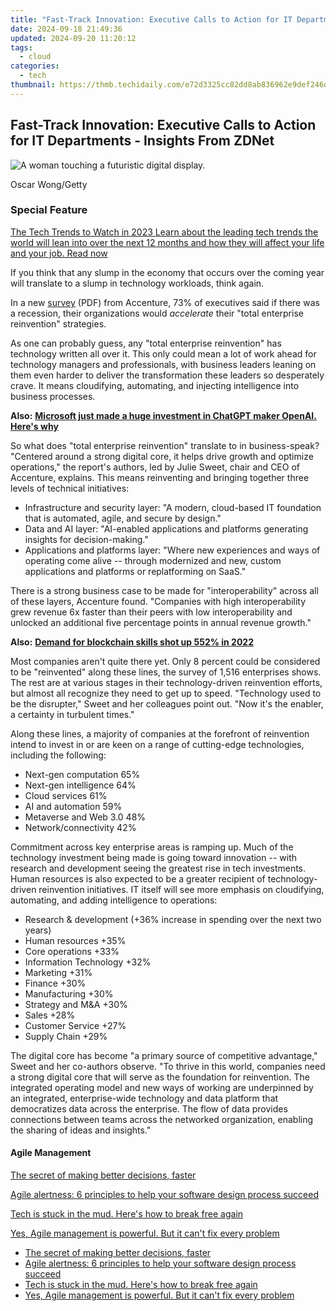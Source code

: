 ```yaml
---
title: "Fast-Track Innovation: Executive Calls to Action for IT Departments - Insights From ZDNet"
date: 2024-09-18 21:49:36
updated: 2024-09-20 11:20:12
tags:
  - cloud
categories:
  - tech
thumbnail: https://thmb.techidaily.com/e72d3325cc82dd8ab836962e9def246da610dd4efd3b2a55aada121de71f2e2a.jpg
---
```


## Fast-Track Innovation: Executive Calls to Action for IT Departments - Insights From ZDNet

![A woman touching a futuristic digital display.](https://www.zdnet.com/a/img/resize/f5721c59883284cd25da5bca36a57280621cec63/2022/09/07/867baa95-e405-4e2b-a0e6-3dc9ef55c6f5/a-woman-touching-a-futurisitic-digital-display.jpg?auto=webp&width=1280)

Oscar Wong/Getty

### Special Feature

[The Tech Trends to Watch in 2023 Learn about the leading tech trends the world will lean into over the next 12 months and how they will affect your life and your job.  Read now](https://www.zdnet.com/topic/the-tech-trends-to-watch-in-2023/)

If you think that any slump in the economy that occurs over the coming year will translate to a slump in technology workloads, think again. 

In a new [survey](https://www.accenture.com/content/dam/accenture/final/accenture-com/document/Accenture-Total-Enterprise-Reinvention.pdf#zoom=40) (PDF) from Accenture, 73% of executives said if there was a recession, their organizations would _accelerate_ their "total enterprise reinvention" strategies. 

As one can probably guess, any "total enterprise reinvention" has technology written all over it. This only could mean a lot of work ahead for technology managers and professionals, with business leaders leaning on them even harder to deliver the transformation these leaders so desperately crave. It means cloudifying, automating, and injecting intelligence into business processes.

**Also:** [**Microsoft just made a huge investment in ChatGPT maker OpenAI. Here's why**](https://www.zdnet.com/article/microsoft-just-made-a-huge-investment-in-chatgpt-maker-openai-heres-why//)

So what does "total enterprise reinvention" translate to in business-speak? "Centered around a strong digital core, it helps drive growth and optimize operations," the report's authors, led by Julie Sweet, chair and CEO of Accenture, explains. This means reinventing and bringing together three levels of technical initiatives:

* Infrastructure and security layer: "A modern, cloud-based IT foundation that is automated, agile, and secure by design."
* Data and AI layer: "AI-enabled applications and platforms generating insights for decision-making."
* Applications and platforms layer: "Where new experiences and ways of operating come alive -- through modernized and new, custom applications and platforms or replatforming on SaaS."

There is a strong business case to be made for "interoperability" across all of these layers, Accenture found. "Companies with high interoperability grew revenue 6x faster than their peers with low interoperability and unlocked an additional five percentage points in annual revenue growth."

**Also:** [**Demand for blockchain skills shot up 552% in 2022**](https://www.zdnet.com/article/demand-for-blockchain-skills-shot-up-552-in-2022-heres-why/)

Most companies aren't quite there yet. Only 8 percent could be considered to be "reinvented" along these lines, the survey of 1,516 enterprises shows. The rest are at various stages in their technology-driven reinvention efforts, but almost all recognize they need to get up to speed. "Technology used to be the disrupter," Sweet and her colleagues point out. "Now it's the enabler, a certainty in turbulent times." 

Along these lines, a majority of companies at the forefront of reinvention intend to invest in or are keen on a range of cutting-edge technologies, including the following:

* Next-gen computation 65%
* Next-gen intelligence 64%
* Cloud services 61%
* AI and automation 59%
* Metaverse and Web 3.0 48%
* Network/connectivity 42%

Commitment across key enterprise areas is ramping up. Much of the technology investment being made is going toward innovation -- with research and development seeing the greatest rise in tech investments. Human resources is also expected to be a greater recipient of technology-driven reinvention initiatives. IT itself will see more emphasis on cloudifying, automating, and adding intelligence to operations:

* Research & development (+36% increase in spending over the next two years)
* Human resources +35%
* Core operations +33%
* Information Technology +32%
* Marketing +31%
* Finance +30%
* Manufacturing +30%
* Strategy and M&A +30%
* Sales +28%
* Customer Service +27%
* Supply Chain +29%

The digital core has become "a primary source of competitive advantage," Sweet and her co-authors observe. "To thrive in this world, companies need a strong digital core that will serve as the foundation for reinvention. The integrated operating model and new ways of working are underpinned by an integrated, enterprise-wide technology and data platform that democratizes data across the enterprise. The flow of data provides connections between teams across the networked organization, enabling the sharing of ideas and insights."

#### Agile Management

[The secret of making better decisions, faster](https://www.zdnet.com/article/agile-management-agile-leadership-the-secret-of-making-better-decisions-faster/ "The secret of making better decisions, faster")

[Agile alertness: 6 principles to help your software design process succeed](https://www.zdnet.com/article/agile-alertness-6-principles-to-help-your-software-design-process-succeed/ "Agile alertness: 6 principles to help your software design process succeed")

[Tech is stuck in the mud. Here's how to break free again](https://www.zdnet.com/article/tech-is-stuck-in-the-mud-heres-how-to-break-free-again/ "Tech is stuck in the mud. Here's how to break free again")

[Yes, Agile management is powerful. But it can't fix every problem](https://www.zdnet.com/article/yes-agile-management-is-powerful-but-it-cant-fix-every-problem/ "Yes, Agile management is powerful. But it can't fix every problem")

* [The secret of making better decisions, faster](https://www.zdnet.com/article/agile-management-agile-leadership-the-secret-of-making-better-decisions-faster/ "The secret of making better decisions, faster")
* [Agile alertness: 6 principles to help your software design process succeed](https://www.zdnet.com/article/agile-alertness-6-principles-to-help-your-software-design-process-succeed/ "Agile alertness: 6 principles to help your software design process succeed")
* [Tech is stuck in the mud. Here's how to break free again](https://www.zdnet.com/article/tech-is-stuck-in-the-mud-heres-how-to-break-free-again/ "Tech is stuck in the mud. Here's how to break free again")
* [Yes, Agile management is powerful. But it can't fix every problem](https://www.zdnet.com/article/yes-agile-management-is-powerful-but-it-cant-fix-every-problem/ "Yes, Agile management is powerful. But it can't fix every problem")

<ins class="adsbygoogle"
     style="display:block"
     data-ad-format="autorelaxed"
     data-ad-client="ca-pub-7571918770474297"
     data-ad-slot="1223367746"></ins>



<ins class="adsbygoogle"
     style="display:block"
     data-ad-client="ca-pub-7571918770474297"
     data-ad-slot="8358498916"
     data-ad-format="auto"
     data-full-width-responsive="true"></ins>
